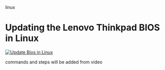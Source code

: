 linux
# Updating the Lenovo Thinkpad BIOS in Linux

[![Update Bios in Linux](http://img.youtube.com/vi/2CGrawsd_TA/0.jpg)](https://www.youtube.com/watch?v=2CGrawsd_TA "Update Bios in Linux")

commands and steps will be added from video